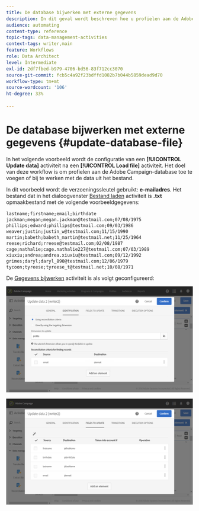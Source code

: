 ```yaml
---
title: De database bijwerken met externe gegevens
description: In dit geval wordt beschreven hoe u profielen aan de Adobe Campaign-database kunt toevoegen of bijwerken met de gegevens uit het bestand.
audience: automating
content-type: reference
topic-tags: data-management-activities
context-tags: writer,main
feature: Workflows
role: Data Architect
level: Intermediate
exl-id: 2df7fbed-b979-4706-bd56-83f712cc3070
source-git-commit: fcb5c4a92f23bdffd1082b7b044b5859dead9d70
workflow-type: tm+mt
source-wordcount: '106'
ht-degree: 33%

---
```


# De database bijwerken met externe gegevens {#update-database-file}

In het volgende voorbeeld wordt de configuratie van een **[!UICONTROL Update data]** activiteit na een **[!UICONTROL Load file]** activiteit. Het doel van deze workflow is om profielen aan de Adobe Campaign-database toe te voegen of bij te werken met de data uit het bestand.

In dit voorbeeld wordt de verzoeningssleutel gebruikt: **e-mailadres**. Het bestand dat in het dialoogvenster [Bestand laden](../../automating/using/load-file.md) activiteit is **.txt** opmaakbestand met de volgende voorbeeldgegevens:

```
lastname;firstname;email;birthdate
jackman;megan;megan.jackman@testmail.com;07/08/1975
phillips;edward;phillips@testmail.com;09/03/1986
weaver;justin;justin_w@testmail.com;11/15/1990
martin;babeth;babeth_martin@testmail.net;11/25/1964
reese;richard;rreese@testmail.com;02/08/1987
cage;nathalie;cage.nathalie227@testmail.com;07/03/1989
xiuxiu;andrea;andrea.xiuxiu@testmail.com;09/12/1992
grimes;daryl;daryl_890@testmail.com;12/06/1979
tycoon;tyreese;tyreese_t@testmail.net;10/08/1971
```

De [Gegevens bijwerken](../../automating/using/update-data.md) activiteit is als volgt geconfigureerd:

![](assets/deduplication_example2_writer1.png)

![](assets/deduplication_example2_writer2.png)
